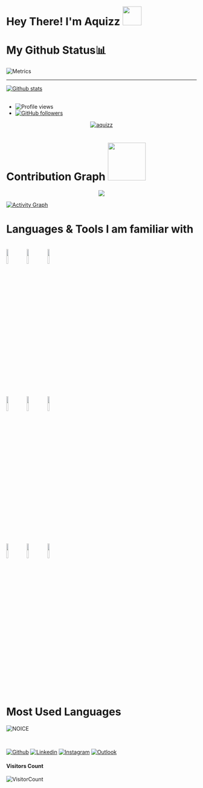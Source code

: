 # Hey There! I'm Aquizz <img src="https://raw.githubusercontent.com/MartinHeinz/MartinHeinz/master/wave.gif" width="50px">



# My Github Status📊
![Metrics](https://metrics.lecoq.io/aquizz?template=classic&isocalendar=1&languages=1&introduction=1&followup=1&activity=1&code=1&gists=1&lines==1&achievements=1&isocalendar.duration=half-year&languages.limit=8&languages.sections=most-used&languages.colors=github&languages.threshold=0%25&languages.indepth=false&languages.categories=markup%2C%20programming&languages.recent.categories=markup%2C%20programming&languages.recent.load=300&languages.recent.days=14&introduction.title=true&followup.sections=repositories&activity.limit=5&activity.load=300&activity.days=14&activity.filter=all&activity.visibility=all&activity.timestamps=false&achievements.threshold=C&achievements.secrets=true&achievements.display=detailed&achievements.limit=0&code.lines=12&code.load=100&code.visibility=&config.timezone=Asia%2FColombo)

**** 
 <a href="https://github.com/aquizz/handle-path-oz">
    <img align="center" alt="Github stats" src="https://github-readme-stats.vercel.app/api?username=aquizz&show_icons=true&theme=midnight-purple" />
  </a>

<br>
<br>

- ![Profile views](https://gpvc.arturio.dev/aquizz)
- [![GitHub followers](https://img.shields.io/github/followers/aquizz.svg?style=social&label=Follow&maxAge=2592000)](https://github.com/aquizz?tab=followers)
  

<p align="center"> <a href="https://github.com/aquizz"><img src="https://github-profile-trophy.vercel.app/?username=aquizz&no-bg=true" alt="aquizz" /></a> </p>


# Contribution Graph <img src="https://octodex.github.com/images/daftpunktocat-thomas.gif" width=100px>

<p align="center">
  <a href="https://github.com/aquizz">
    <img src="https://github-readme-streak-stats.herokuapp.com/?user=aquizz#version3"/>
  </a>
</p>


  <a href="https://github.com/aquizz"><img alt="Activity Graph" src="https://activity-graph.herokuapp.com/graph?username=aquizz&bg_color=1F222E&color=F8D866&line=F85D7F&point=FFFFFF&hide_border=true" /></a>






# Languages & Tools I am familiar with

<p align ="left">
  <br />
  <code><img width="10%"  src="https://www.vectorlogo.zone/logos/json/json-ar21.svg"></code>
  <code><img width="10%"   src="https://www.vectorlogo.zone/logos/git-scm/git-scm-ar21.svg"></code>
  <code><img width="10%"   src="https://www.vectorlogo.zone/logos/python/python-ar21.svg"></code>
  <br />
  <code><img width="10%"  src="https://www.vectorlogo.zone/logos/mysql/mysql-ar21.svg"></code>
  <code><img width="10%"  src="https://www.vectorlogo.zone/logos/sqlite/sqlite-ar21.svg"></code>
  <code><img width="10%"  src="https://www.vectorlogo.zone/logos/firebase/firebase-ar21.svg"></code>
  <br />
  <code><img width="10%"  src="https://www.vectorlogo.zone/logos/w3_html5/w3_html5-ar21.svg"></code>
  <code><img width="10%"  src="https://www.vectorlogo.zone/logos/github/github-ar21.svg"></code>
  <code><img width="10%"  src="https://www.vectorlogo.zone/logos/gitlab/gitlab-ar21.svg"></code>
  <br>
</p>  



# Most Used Languages
![NOICE](https://github-readme-stats.vercel.app/api/top-langs/?username=aquizz&theme=dark&show_icons=true)


<br>
                                                              
[![Github](https://img.shields.io/badge/-Github-000?style=flat&logo=Github&logoColor=white)](https://github.com/aquizz)
[![Linkedin](https://img.shields.io/badge/-LinkedIn-blue?style=flat&logo=Linkedin&logoColor=white)](https://www.linkedin.com/in/damantha-jasinghe-3b9376212/)
[![Instagram](https://img.shields.io/badge/-Instagram-c13584?style=flat&labelColor=c13584&logo=instagram&logoColor=white)](https://www.instagram.com/aquizzity/)
[![Outlook](https://img.shields.io/badge/-Outlook-0078D4?style=flat&logo=Microsoft-Outlook&logoColor=white)](mailto:damanthajasinghe@outlook.com)                                                              

#### **Visitors Count**  
![VisitorCount](https://profile-counter.glitch.me/{aquizz}/count.svg)
